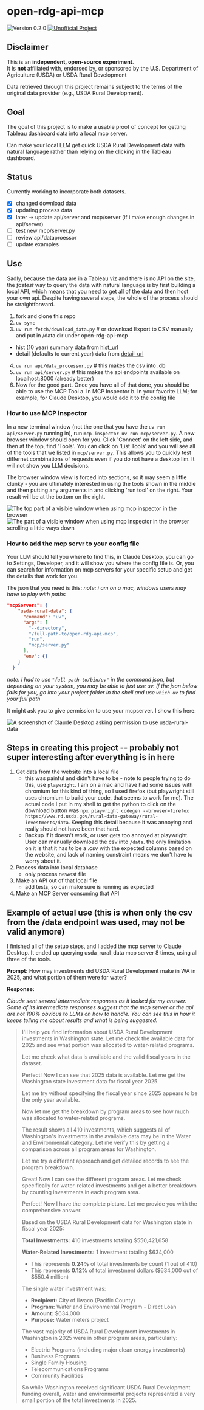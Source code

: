 # open-rdg-api-mcp

![Version 0.2.0](https://img.shields.io/badge/Version_0.2.0-grey)
[![Unofficial Project](https://img.shields.io/badge/Unofficial-purple)](#disclaimer) 

## Disclaimer <a name="disclaimer"></a>
This is an **independent, open-source experiment**.  
It is **not** affiliated with, endorsed by, or sponsored by the U.S. Department of Agriculture (USDA) or USDA Rural Development

Data retrieved through this project remains subject to the terms of the original data provider (e.g., USDA Rural Development).

## Goal
The goal of this project is to make a usable proof of concept for getting Tableau dashboard data into a local mcp server. 

Can make your local LLM get quick USDA Rural Development data with natural language rather than relying on the clicking in the Tableau dashboard. 

## Status
Currently working to incorporate both datasets. 

- [x] changed download data
- [X] updating process data 
- [X] later -> update api/server and mcp/server (if i make enough changes in api/server)
- [ ] test new mcp/server.py 
- [ ] review api/dataproessor
- [ ] update examples

## Use

Sadly, because the data are in a Tableau viz and there is no API on the site, the *fastest* way to query the data with natural language is by first building a local API, which means that you need to get all of the data and then host your own api. Despite having several steps, the whole of the process should be straightforward.

1. fork and clone this repo
2. `uv sync`
3. `uv run fetch/download_data.py` # or download Export to CSV manually and put in /data dir under open-rdg-api-mcp
  - hist (10 year) summary data from [hist_url](https://www.rd.usda.gov/rural-data-gateway/rural-investments)
  - detail (defaults to current year) data from [detail_url](https://www.rd.usda.gov/rural-data-gateway/rural-investments/data)
4. `uv run api/data_processor.py` # this makes the csv into .db
5. `uv run api/server.py` # this makes the api endpoints available on localhost:8000 (already better)
6. Now for the good part. Once you have all of that done, you should be able to use the MCP Tool
    a. In MCP Inspector
    b. In your favorite LLM; for example, for Claude Desktop, you would add it to the config file

### How to use MCP Inspector
In a new terminal window (not the one that you have the `uv run api/server.py` running in), run `mcp-inspector uv run mcp/server.py`. 
A new browser window should open for you. Click 'Connect' on the left side, and then at the top, find 'Tools'. You can click on 'List Tools' and you will see all of the tools that we listed in `mcp/server.py`. This allows you to quickly test differnet combinations of requests even if you do not have a desktop llm. It will not show you LLM decisions. 

The browser window view is forced into sections, so it may seem a little clunky - you are ultimately interested in using the tools shown in the middle and then putting any arguments in and clicking 'run tool' on the right. Your result will be at the bottom on the right. 

![The top part of a visible window when using mcp inspector in the browser](https://github.com/monkeywithacupcake/open-rdg-api-mcp/blob/main/_img/mcp_inspector_top.jpg?raw=true)
![The part of a visible window when using mcp inspector in the browser scrolling a little ways down](https://github.com/monkeywithacupcake/open-rdg-api-mcp/blob/main/_img/mcp_inspector_scroll.jpg?raw=true)


### How to add the mcp servr to your config file
Your LLM should tell you where to find this, in Claude Desktop, you can go to Settings, Developer, and it will show you where the config file is. Or, you can search for information on mcp servers for your specific setup and get the details that work for you.

The json that you need is this: 
*note: i am on a mac, windows users may have to play with paths*

```json
"mcpServers": {
    "usda-rural-data": {
      "command": "uv", 
      "args": [
        "--directory",
        "/full-path-to/open-rdg-api-mcp",
        "run",
        "mcp/server.py"
      ],
      "env": {}
    }
  }
```
*note: I had to use `"full-path-to/bin/uv"` in the command json, but depending on your system, you may be able to just use uv. If the json below fails for you, go into your project folder in the shell and use `which uv` to find your full path*

It might ask you to give permission to use your mcpserver. I show this here:

![A screenshot of Claude Desktop asking permission to use usda-rural-data](https://github.com/monkeywithacupcake/open-rdg-api-mcp/blob/main/_img/claude_desktop_using_mcp.jpg?raw=true)



## Steps in creating this project -- probably not super interesting after everything is in here
1. Get data from the website into a local file
    - this was painful and didn't have to be - note to people trying to do this, use `playwright`. I am on a mac and have had some issues with chromium for this kind of thing, so I used firefox (but playwright still uses chromium to build your code, that seems to work for me). The actual code I put in my shell to get the python to click on the download button was `npx playwright codegen --browser=firefox https://www.rd.usda.gov/rural-data-gateway/rural-investments/data`. Keeping this detail because it was annoying and really should not have been that hard.
   - Backup if it doesn't work, or user gets too annoyed at playwright. User can manually download the csv into `/data`. the only limitation on it is that it has to be a .csv with the expected columns based on the website, and lack of naming constraint means we don't have to worry about it.
2.  Process data into local database
    - only process newest file
3.  Make an API out of that local file
    - add tests, so can make sure is running as expected
4.  Make an MCP Server consuming that API


## Example of actual use (this is when only the csv from the /data endpoint was used, may not be valid anymore)
I finished all of the setup steps, and I added the mcp server to Claude Desktop. It ended up querying usda_rural_data mcp server 8 times, using all three of the tools. 

**Prompt:**
How may investments did USDA Rural Development make in WA in 2025, and what portion of them were for water?

**Response:**

*Claude sent several intermediate responses as it looked for my answer. Some of its intermediate responses suggest that the mcp server or the api are not 100% obvious to LLMs on how to handle. You can see this in how it keeps telling me about results and what is being suggested.* 

> I'll help you find information about USDA Rural Development investments in Washington state. Let me check the available data for 2025 and see what portion was allocated to water-related programs.
>
> Let me check what data is available and the valid fiscal years in the dataset.
>
> Perfect! Now I can see that 2025 data is available. Let me get the Washington state investment data for fiscal year 2025.
>
> Let me try without specifying the fiscal year since 2025 appears to be the only year available.
>
> Now let me get the breakdown by program areas to see how much was allocated to water-related programs.
>
> The result shows all 410 investments, which suggests all of Washington's investments in the available data may be in the Water and Environmental category. Let me verify this by getting a comparison across all program areas for Washington.
>
> Let me try a different approach and get detailed records to see the program breakdown.
>
> Great! Now I can see the different program areas. Let me check specifically for water-related investments and get a better breakdown by counting investments in each program area.
>
> Perfect! Now I have the complete picture. Let me provide you with the comprehensive answer.
>   
> Based on the USDA Rural Development data for Washington state in fiscal year 2025:
>
> **Total Investments:** 410 investments totaling $550,421,658
>
> **Water-Related Investments:** 1 investment totaling $634,000
>- This represents **0.24%** of total investments by count (1 out of 410)
>- This represents **0.12%** of total investment dollars ($634,000 out of $550.4 million)
>
> The single water investment was:
>- **Recipient:** City of Ilwaco (Pacific County)
>- **Program:** Water and Environmental Program - Direct Loan
>- **Amount:** $634,000
>- **Purpose:** Water meters project
>
> The vast majority of USDA Rural Development investments in Washington in 2025 were in other program areas, particularly:
>- Electric Programs (including major clean energy investments)
>- Business Programs
>- Single Family Housing
>- Telecommunications Programs
>- Community Facilities
> 
> So while Washington received significant USDA Rural Development funding overall, water and environmental projects represented a very small portion of the total investments in 2025.